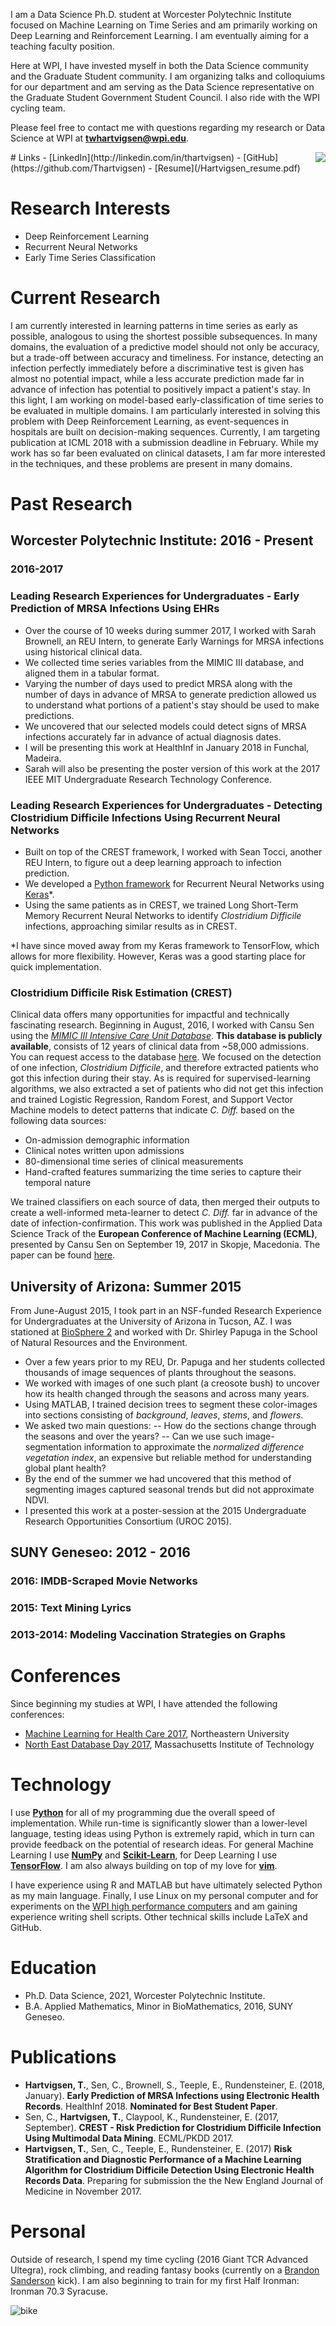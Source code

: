 I am a Data Science Ph.D. student at Worcester Polytechnic Institute focused on Machine Learning on Time Series and am primarily working on Deep Learning and Reinforcement Learning. I am eventually aiming for a teaching faculty position. 

Here at WPI, I have invested myself in both the Data Science community and the Graduate Student community. I am organizing talks and colloquiums for our department and am serving as the Data Science representative on the Graduate Student Government Student Council. I also ride with the WPI cycling team.

Please feel free to contact me with questions regarding my research or Data Science at WPI at **twhartvigsen@wpi.edu**.

<img style="float: right;" src="/profile.png">
# Links
- [LinkedIn](http://linkedin.com/in/thartvigsen)
- [GitHub](https://github.com/Thartvigsen)
- [Resume](/Hartvigsen_resume.pdf)

# Research Interests

- Deep Reinforcement Learning
- Recurrent Neural Networks
- Early Time Series Classification

# Current Research

I am currently interested in learning patterns in time series as early as possible, analogous to using the shortest possible subsequences. In many domains, the evaluation of a predictive model should not only be accuracy, but a trade-off between accuracy and timeliness. For instance, detecting an infection perfectly immediately before a discriminative test is given has almost no potential impact, while a less accurate prediction made far in advance of infection has potential to positively impact a patient's stay. In this light, I am working on model-based early-classification of time series to be evaluated in multiple domains. I am particularly interested in solving this problem with Deep Reinforcement Learning, as event-sequences in hospitals are built on decision-making sequences. Currently, I am targeting publication at ICML 2018 with a submission deadline in February. While my work has so far been evaluated on clinical datasets, I am far more interested in the techniques, and these problems are present in many domains. 

# Past Research
## Worcester Polytechnic Institute: 2016 - Present

### 2016-2017

### Leading Research Experiences for Undergraduates - Early Prediction of MRSA Infections Using EHRs

- Over the course of 10 weeks during summer 2017, I worked with Sarah Brownell, an REU Intern, to generate Early Warnings for MRSA infections using historical clinical data.
- We collected time series variables from the MIMIC III database, and aligned them in a tabular format.
- Varying the number of days used to predict MRSA along with the number of days in advance of MRSA to generate prediction allowed us to understand what portions of a patient's stay should be used to make predictions.
- We uncovered that our selected models could detect signs of MRSA infections accurately far in advance of actual diagnosis dates.
- I will be presenting this work at HealthInf in January 2018 in Funchal, Madeira.
- Sarah will also be presenting the poster version of this work at the 2017 IEEE MIT Undergraduate Research Technology Conference.

### Leading Research Experiences for Undergraduates - Detecting Clostridium Difficile Infections Using Recurrent Neural Networks

- Built on top of the CREST framework, I worked with Sean Tocci, another REU Intern, to figure out a deep learning approach to infection prediction.
- We developed a [Python framework](https://github.com/Thartvigsen/Keras-LSTM-Experimental-Framework) for Recurrent Neural Networks using [Keras](https://keras.io/)\*.
- Using the same patients as in CREST, we trained Long Short-Term Memory Recurrent Neural Networks to identify *Clostridium Difficile* infections, approaching similar results as in CREST.

\*I have since moved away from my Keras framework to TensorFlow, which allows for more flexibility. However, Keras was a good starting place for quick implementation. 

### Clostridium Difficile Risk Estimation (CREST)
Clinical data offers many opportunities for impactful and technically fascinating research. Beginning in August, 2016, I worked with Cansu Sen using the [*MIMIC III Intensive Care Unit Database*](https://mimic.physionet.org/). **This database is publicly available**, consists of 12 years of clinical data from ~58,000 admissions. You can request access to the database [here](https://mimic.physionet.org/gettingstarted/access/). We focused on the detection of one infection, *Clostridium Difficile*, and therefore extracted patients who got this infection during their stay. As is required for supervised-learning algorithms, we also extracted a set of patients who did not get this infection and trained Logistic Regression, Random Forest, and Support Vector Machine models to detect patterns that indicate *C. Diff.* based on the following data sources:

- On-admission demographic information
- Clinical notes written upon admissions
- 80-dimensional time series of clinical measurements
- Hand-crafted features summarizing the time series to capture their temporal nature

We trained classifiers on each source of data, then merged their outputs to create a well-informed meta-learner to detect *C. Diff.* far in advance of the date of infection-confirmation. This work was published in the Applied Data Science Track of the **European Conference of Machine Learning (ECML)**, presented by Cansu Sen on September 19, 2017 in Skopje, Macedonia. The paper can be found [here](http://ecmlpkdd2017.ijs.si/papers/paperID487.pdf).

## University of Arizona: Summer 2015

From June-August 2015, I took part in an NSF-funded Research Experience for Undergraduates at the University of Arizona in Tucson, AZ. I was stationed at [BioSphere 2](http://biosphere2.org/) and worked with Dr. Shirley Papuga in the School of Natural Resources and the Environment.

- Over a few years prior to my REU, Dr. Papuga and her students collected thousands of image sequences of plants throughout the seasons.
- We worked with images of one such plant (a creosote bush) to uncover how its health changed through the seasons and across many years.
- Using MATLAB, I trained decision trees to segment these color-images into sections consisting of *background*, *leaves*, *stems*, and *flowers*.
- We asked two main questions:
-- How do the sections change through the seasons and over the years?
-- Can we use such image-segmentation information to approximate the *normalized difference vegetation index*, an expensive but reliable method for understanding global plant health?
- By the end of the summer we had uncovered that this method of segmenting images captured seasonal trends but did not approximate NDVI.
- I presented this work at a poster-session at the 2015 Undergraduate Research Opportunities Consortium (UROC 2015).

## SUNY Geneseo: 2012 - 2016

### 2016: IMDB-Scraped Movie Networks

### 2015: Text Mining Lyrics

### 2013-2014: Modeling Vaccination Strategies on Graphs

# Conferences 

Since beginning my studies at WPI, I have attended the following conferences:

- [Machine Learning for Health Care 2017](http://mucmd.org/), Northeastern University
- [North East Database Day 2017](http://mitdbg.github.io/nedbday/2017/), Massachusetts Institute of Technology

# Technology

I use [**Python**](https://www.python.org/) for all of my programming due the overall speed of implementation. While run-time is significantly slower than a lower-level language, testing ideas using Python is extremely rapid, which in turn can provide feedback on the potential of research ideas. For general Machine Learning I use [**NumPy**](http://www.numpy.org/) and [**Scikit-Learn**](http://scikit-learn.org/stable/), for Deep Learning I use [**TensorFlow**](https://www.tensorflow.org/). I am also always building on top of my love for [**vim**](http://www.vim.org/).

I have experience using R and MATLAB but have ultimately selected Python as my main language. Finally, I use Linux on my personal computer and for experiments on the [WPI high performance computers](http://arc.wpi.edu/resources/hardware/hpc-clusters/) and am gaining experience writing shell scripts. Other technical skills include LaTeX and GitHub.

# Education

- Ph.D. Data Science, 2021, Worcester Polytechnic Institute.
- B.A. Applied Mathematics, Minor in BioMathematics, 2016, SUNY Geneseo.

# Publications

- **Hartvigsen, T.**, Sen, C., Brownell, S., Teeple, E., Rundensteiner, E. (2018, January). **Early Prediction of MRSA Infections using Electronic Health Records**. HealthInf 2018. **Nominated for Best Student Paper**.
- Sen, C., **Hartvigsen, T.**, Claypool, K., Rundensteiner, E. (2017, September). **CREST - Risk Prediction for Clostridium Difficile Infection Using Multimodal Data Mining**. ECML/PKDD 2017.
- **Hartvigsen, T.**, Sen, C., Teeple, E., Rundensteiner, E. (2017) **Risk Stratification and Diagnostic Performance of a Machine Learning Algorithm for Clostridium Difficile Detection Using Electronic Health Records Data**. Preparing for submission the the New England Journal of Medicine in November 2017.

# Personal
Outside of research, I spend my time cycling (2016 Giant TCR Advanced Ultegra), rock climbing, and reading fantasy books (currently on a [Brandon Sanderson](https://brandonsanderson.com/) kick). I am also beginning to train for my first Half Ironman: Ironman 70.3 Syracuse.

![bike](/bike.jpg)
